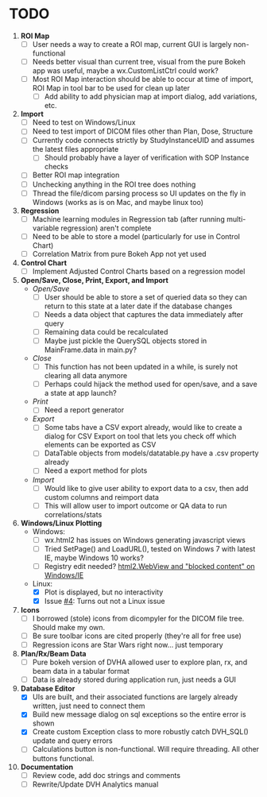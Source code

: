 # TODO

1. **ROI Map**
    - [ ] User needs a way to create a ROI map, current GUI is largely non-functional
    - [ ] Needs better visual than current tree, visual from the pure Bokeh app was useful, maybe a wx.CustomListCtrl 
    could work?
    - [ ] Most ROI Map interaction should be able to occur at time of import, ROI Map in tool bar to be used for 
    clean up later
        - [ ] Add ability to add physician map at import dialog, add variations, etc.

2. **Import**
    - [ ] Need to test on Windows/Linux
    - [ ] Need to test import of DICOM files other than Plan, Dose, Structure
    - [ ] Currently code connects strictly by StudyInstanceUID and assumes the latest files appropriate
        - [ ] Should probably have a layer of verification with SOP Instance checks
    - [ ] Better ROI map integration
    - [ ] Unchecking anything in the ROI tree does nothing
    - [ ] Thread the file/dicom parsing process so UI updates on the fly in Windows (works as is on Mac, and maybe linux too)

3. **Regression**
    - [ ] Machine learning modules in Regression tab (after running multi-variable regression) aren't complete 
    - [ ] Need to be able to store a model (particularly for use in Control Chart)
    - [ ] Correlation Matrix from pure Bokeh App not yet used

4. **Control Chart**
    - [ ] Implement Adjusted Control Charts based on a regression model

5. **Open/Save, Close, Print, Export, and Import**
    * *Open/Save*
        - [ ] User should be able to store a set of queried data so they can return to this state 
        at a later date if the database changes
        - [ ] Needs a data object that captures the data immediately after query
        - [ ] Remaining data could be recalculated
        - [ ] Maybe just pickle the QuerySQL objects stored in MainFrame.data in main.py?
    * *Close*
        - [ ] This function has not been updated in a while, is surely not clearing all data anymore
        - [ ] Perhaps could hijack the method used for open/save, and a save a state at app launch?
    * *Print*
        - [ ] Need a report generator
    * *Export*
        - [ ] Some tabs have a CSV export already, would like to create a dialog for CSV Export on tool that lets 
        you check off which elements can be exported as CSV
        - [ ] DataTable objects from models/datatable.py have a .csv property already
        - [ ] Need a export method for plots
    * *Import*
        - [ ] Would like to give user ability to export data to a csv, then add custom columns and reimport data
        - [ ] This will allow user to import outcome or QA data to run correlations/stats

6. **Windows/Linux Plotting**
    * Windows:
        - [ ] wx.html2 has issues on Windows generating javascript views
        - [ ] Tried SetPage() and LoadURL(), tested on Windows 7 with latest IE, maybe Windows 10 works?
        - [ ] Registry edit needed? [html2.WebView and "blocked content" on Windows/IE](https://groups.google.com/forum/#!topic/wxpython-dev/epBVWHC7l6E)
    * Linux:
        - [X] Plot is displayed, but no interactivity
        - [X] Issue [#4](https://github.com/cutright/DVH-Analytics-Desktop/issues/4): Turns out not a Linux issue

7. **Icons**
    - [ ] I borrowed (stole) icons from dicompyler for the DICOM file tree.  Should make my own.
    - [ ] Be sure toolbar icons are cited properly (they're all for free use)
    - [ ] Regression icons are Star Wars right now... just temporary

8. **Plan/Rx/Beam Data**
    - [ ] Pure bokeh version of DVHA allowed user to explore plan, rx, and beam data in a tabular format
    - [ ] Data is already stored during application run, just needs a GUI

9. **Database Editor**
    - [X] UIs are built, and their associated functions are largely already written, just need to connect them
    - [X] Build new message dialog on sql exceptions so the entire error is shown
    - [X] Create custom Exception class to more robustly catch DVH_SQL() update and query errors
    - [ ] Calculations button is non-functional. Will require threading. All other buttons functional.

10. **Documentation**
    - [ ] Review code, add doc strings and comments
    - [ ] Rewrite/Update DVH Analytics manual